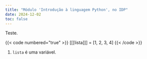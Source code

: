 ```yaml
---
title: "Módulo 'Introdução à linguagem Python', no IDP"
date: 2024-12-02
toc: false
---
```


Teste.

{{< code numbered="true" >}}
[[[lista]]] = [1, 2, 3, 4]
{{< /code >}}
1. `lista` é uma variável.
